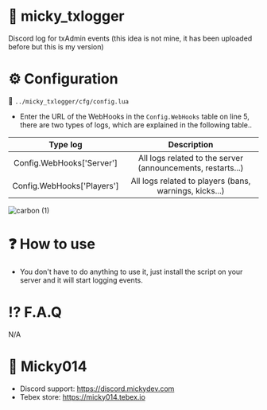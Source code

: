 # 📁 micky_txlogger
Discord log for txAdmin events (this idea is not mine, it has been uploaded before but this is my version)

# ⚙️ Configuration
📂 `../micky_txlogger/cfg/config.lua`

- Enter the URL of the WebHooks in the `Config.WebHooks` table on line 5, there are two types of logs, which are explained in the following table..

|          Type log          |                         Description                         |
|:--------------------------:|:-----------------------------------------------------------:|
| Config.WebHooks['Server']  | All logs related to the server (announcements, restarts...) |
| Config.WebHooks['Players'] | All logs related to players (bans, warnings, kicks...)      |

![carbon (1)](https://github.com/Micky014/micky_txlogger/assets/69732917/08f919e6-039f-451d-bf08-f1b3d54512cb)

# ❓ How to use
- You don't have to do anything to use it, just install the script on your server and it will start logging events.

# ⁉️ F.A.Q
N/A

# 👋 Micky014
- Discord support: https://discord.mickydev.com
- Tebex store: https://micky014.tebex.io
